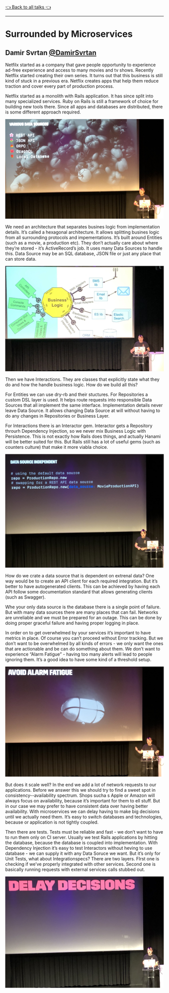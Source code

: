 [👈 Back to all talks 👈](../README.md)

------

# Surrounded by Microservices

## Damir Svrtan [@DamirSvrtan](https://twitter.com/DamirSvrtan)

Netfilx started as a company that gave people opportunity to experience ad-free experience and access to many movies and tv shows. Recently Netflix started creating their own series. It turns out that this business is still kind of stuck in a previous era. Netflix creates apps that help them reduce traction and cover every part of production process.

Netflix started as a monolith with Rails application. It has since split into many specialized services. Ruby on Rails is still a framework of choice for building new tools there. Since all apps and databases are distributed, there is some different approach required.

![0103-data-sources](media/0103-data-sources.jpg)

We need an architecture that separates busines logic from implementation details. It’s called a hexagonal architecture. It allows splitting busines logic from all surrounding protocols and impementations. It’s built around Entities (such as a movie, a production etc). They don’t actually care about where they’re stored - it’s ActiveRecord’s job. It uses many Data Sources to handle this. Data Source may be an SQL database, JSON file or just any place that can store data.

![0103-hexagonal](media/0103-hexagonal.jpg)

Then we have Interactions. They are classes that explicitly state what they do and how the handle business logic. How do we build all this?

For Entities we can use dry-rb and their stuctures. For Repositories a custom DSL layer is used. It helps route requests into responsible Data Sources that all implement the same interface. Implementation details never leave Data Source. It allows changing Data Source at will without having to do any changes in Repositories or Business Layer.

For Interactions there is an Interactor gem. Interactor gets a Repository throurh Dependency Injection, so we never mix Business Logic with Persistence. This is not exactly how Rails does things, and actually Hanami will be better suited for this. But Rails still has a lot of useful gems (such as counters culture) that make it more viabla choice.

![0103-dependency-injection](media/0103-dependency-injection.jpg)

How do we crate a data source that is dependent on extrenal data? One way would be to create an API client for each required integration. But it’s better to have autogenerated clients. This can be achieved by having each API follow some documentation standard that allows generating clients (such as Swagger).

Whe your only data source is the database there is a single point of failure. But with many data sources there are many places that can fail. Networks are unreliable and we must be prepared for an outage. This can be done by doing proper graceful failure and having proper logging in place.

In order on to get overwhelmed by your services it’s important to have metrics in place. Of course you can’t proceed without Error tracking. But we don’t want to be overwhelmed by all kinds of errors - we only want the ones that are actionable and be can do something about them. We don’t want to experience “Alarm Fatigue” - having too many alerts will lead to people ignoring them. It’s a good idea to have some kind of a threshold setup.

![0103-alarm-fatigue](media/0103-alarm-fatigue.jpg)

But does it scale well? In the end we add a lot of network requests to our applications. Before we answer this we should try to find a sweet spot in consistency--availability spectrum. Shops sucha s Apple or Amazon will always focus on availability, because it’s important for them to ell stuff. But in our case we may prefer to have consistent data over having better availability. With microservices we can delay having to make big decisions until we actually need them. It’s easy to switch databases and technologies, because or application is not tightly coupled.

Then there are tests. Tests must be reliable and fast - we don’t want to have to run them only on CI server. Usually we test Rails applications by hitting the database, because the database is coupled into implementation. With Dependency Injection it’s easy to test Interactors without heving to use database - we can supply it with any Data Soruce we want. But it’s only for Unit Tests, what about Integrationspecs? There are two layers. FIrst one is checking if we’ve properly integrated with other services. Second one is basically running requests with external services calls stubbed out.

![0103-delay-decisions](media/0103-delay-decisions.jpg)